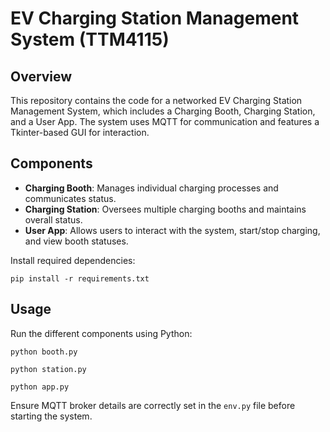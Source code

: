 # EV Charging Station Management System (TTM4115)

## Overview
This repository contains the code for a networked EV Charging Station Management System, which includes a Charging Booth, Charging Station, and a User App. The system uses MQTT for communication and features a Tkinter-based GUI for interaction.

## Components
- **Charging Booth**: Manages individual charging processes and communicates status.
- **Charging Station**: Oversees multiple charging booths and maintains overall status.
- **User App**: Allows users to interact with the system, start/stop charging, and view booth statuses.

Install required dependencies:
   ```
   pip install -r requirements.txt
   ```

## Usage
Run the different components using Python:
```
python booth.py
```
```
python station.py
```

```
python app.py
```

Ensure MQTT broker details are correctly set in the `env.py` file before starting the system.
